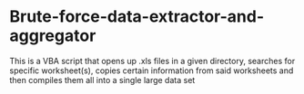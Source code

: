 # Brute-force-data-extractor-and-aggregator
This is a VBA script that opens up .xls files in a given directory, searches for specific worksheet(s), copies certain information from said worksheets and then compiles them all into a single large data set

